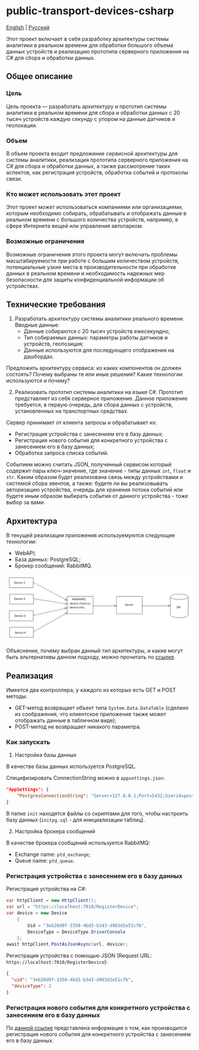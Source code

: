 # public-transport-devices-csharp

[English](README.md) | [Русский](README.ru.md)

Этот проект включает в себя разработку архитектуры системы аналитики в реальном времени для обработки большого объема данных устройств и реализацию прототипа серверного приложения на C# для сбора и обработки данных.

## Общее описание

### Цель

Цель проекта — разработать архитектуру и прототип системы аналитики в реальном времени для сбора и обработки данных с 20 тысяч устройств каждую секунду с упором на данные датчиков и геолокации.

### Объем

В объем проекта входит предложение сервисной архитектуры для системы аналитики, реализация прототипа серверного приложения на C# для сбора и обработки данных, а также рассмотрение таких аспектов, как регистрация устройств, обработка событий и протоколы связи.

### Кто может использовать этот проект

Этот проект может использоваться компаниями или организациями, которым необходимо собирать, обрабатывать и отображать данные в реальном времени с большого количества устройств, например, в сфере Интернета вещей или управления автопарком.

### Возможные ограничения

Возможные ограничения этого проекта могут включать проблемы масштабируемости при работе с большим количеством устройств, потенциальные узкие места в производительности при обработке данных в реальном времени и необходимость надежных мер безопасности для защиты конфиденциальной информации об устройствах.

## Технические требования 

1. Разработать архитектуру системы аналитики реального времени. 
Вводные данные: 
    - Данные собираются с 20 тысяч устройств ежесекундно; 
    - Тип собираемых данных: параметры работы датчиков и устройств, геопозиция; 
    - Данные используются для последующего отображения на дашбордах. 

Предложить архитектуру сервиса: из каких компонентов он должен состоять? 
Почему выбраны те или иные решения? 
Какие технологии используются и почему? 

2. Реализовать прототип системы аналитики на языке C#. 
Прототип представляет из себя серверное приложение. 
Данное приложение требуется, в первую очередь, для сбора данных с устройств, установленных на транспортных средствах. 

Сервер принимает от клиента запросы и обрабатывает их: 
- Регистрация устройства с занесением его в базу данных; 
- Регистрация нового события для конкретного устройства с занесением его в базу данных; 
- Обработка запроса списка событий. 

Событием можно считать JSON, полученный сервисом который содержит пары ключ-значение, где значение - типы данных `int`, `float` и `str`. 
Каким образом будет реализована связь между устройствами и системой сбора эвентов, а также: будете ли вы реализовывать авторизацию устройства, очередь для хранения потока событий или будете иным образом выбирать события от данного устройства - тоже выбор за вами. 

## Архитектура 

В текущей реализации приложения используемуются следующие технологии:

- WebAPI; 
- База данных: PostgreSQL; 
- Брокер сообщений: RabbitMQ. 

![MessageQueueArchitecture](docs/img/MessageQueueArchitecture.png)

Объяснение, почему выбран данный тип архитектуры, и какие могут быть альтернативы данном подходу, можно прочитать по [ссылке](docs/architecture.ru.md). 

## Реализация 

Имеется два контроллера, у каждого из которых есть GET и POST методы: 
- GET-метод возвращает объект типа `System.Data.DataTable` (сделано из соображения, что клиентское приложение также может отображать данные в табличном виде); 
- POST-метод не возвращает никакого параметра. 

### Как запускать 

1. Настройка базы данных 

В качестве базы данных используется PostgreSQL.

Специфизировать ConnectionString можно в `appsettings.json`:

```JSON
"AppSettings": {
    "PostgresConnectionString": "Server=127.0.0.1;Port=5432;Userid=postgres;Password=postgres;Database=postgres"
}
```

В папке `init` находятся файлы со скриптами для того, чтобы настроить базу данных (`initpg.sql` - для инициализации таблиц). 

2. Настройка брокера сообщений 

В качестве брокера сообщений используется RabbitMQ: 

- Exchange name: `ptd_exchange`; 
- Queue name: `ptd_queue`. 

### Регистрация устройства с занесением его в базу данных

Регистрация устройства на C#: 

```C#
var httpClient = new HttpClient(); 
var url = "https://localhost:7010/RegisterDevice"; 
var device = new Device 
    {
        Uid = "3eb20d9f-3350-4bd3-b343-d903d2e51cfb", 
        DeviceType = DeviceType.DriverConsole
    };
await httpClient.PostAsJsonAsync(url, device); 
```

Регистрация устройства с помощью JSON (Request URL: `https://localhost:7010/RegisterDevice`): 

```JSON
{
  "uid": "3eb20d9f-3350-4bd3-b343-d903d2e51cfb",
  "deviceType": 2
}
```

### Регистрация нового события для конкретного устройства с занесением его в базу данных

По [данной ссылке](docs/insertptdi.ru.md) представлена информация о том, как производится регистрация нового события для конкретного устройства с занесением его в базу данных. 
